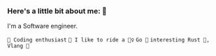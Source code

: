 ### Here's a little bit about me: 👋

I'm a Software engineer.

`🔭 Coding enthusiast` `💪 I like to ride a 🚴‍♀️` `Go 🐹` `interesting Rust 🦀, Vlang 🐳`

